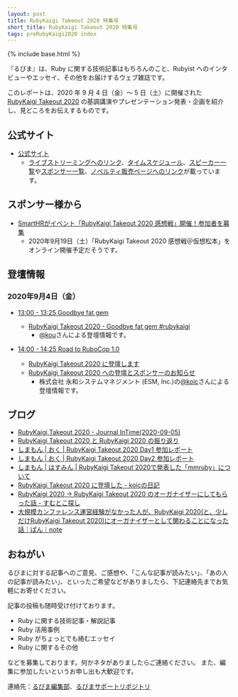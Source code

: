 ```yaml
---
layout: post
title: RubyKaigi Takeout 2020 特集号
short_title: RubyKaigi Takeout 2020 特集号
tags: preRubyKaigi2020 index
---
```

{% include base.html %}

『るびま』は、Ruby に関する技術記事はもちろんのこと、Rubyist へのインタビューやエッセイ、その他をお届けするウェブ雑誌です。

このレポートは、2020 年 9 月 4 日（金）〜 5 日（土）に開催された [RubyKaigi Takeout 2020](https://rubykaigi.org/2020-takeout) の基調講演やプレゼンテーション発表・企画を紹介し、見どころをお伝えするものです。

## 公式サイト

- [公式サイト](https://rubykaigi.org/2020-takeout)
    - [ライブストリーミングへのリンク](https://www.youtube.com/channel/UCBSg5zH-VFJ42BGQFk4VH2A)、[タイムスケジュール](https://rubykaigi.org/2020-takeout/schedule)、[スピーカー一覧](https://rubykaigi.org/2020-takeout/speakers)や[スポンサー一覧](https://rubykaigi.org/2020-takeout/sponsors)、[ノベルティ販売ページへのリンク](https://rubykaigi.org/2020-takeout/novelties)が載っています。

## スポンサー様から

- [SmartHRがイベント「RubyKaigi Takeout 2020 感想戦」開催！参加者を募集](https://smarthr.co.jp/news/press/22195/)
  - 2020年9月19日（土）「RubyKaigi Takeout 2020 感想戦＠仮想松本」をオンライン開催予定だそうです。

## 登壇情報

### 2020年9月4日（金）

- [13:00 - 13:25 Goodbye fat gem](https://rubykaigi.org/2020-takeout/speakers#ktou)
  - [RubyKaigi Takeout 2020 - Goodbye fat gem #rubykaigi](https://www.clear-code.com/blog/2020/9/3.html)
    - [@kou](https://github.com/kou)さんによる登壇情報です。

- [14:00 - 14:25 Road to RuboCop 1.0](https://rubykaigi.org/2020-takeout/speakers#koic)
  - [RubyKaigi Takeout 2020 に登壇します](https://koic.hatenablog.com/entry/rubykaigi-2020-takeout-information)
  - [RubyKaigi Takeout 2020 への登壇とスポンサーのお知らせ](https://blog.agile.esm.co.jp/entry/rubykaigi-takeout-2020)
    - 株式会社 永和システムマネジメント (ESM, Inc.)の[@koic](https://github.com/koic)さんによる登壇情報です。

## ブログ

- [RubyKaigi Takeout 2020 - Journal InTime(2020-09-05)](https://shugo.net/jit/20200905.html)
- [RubyKaigi Takeout 2020 と RubyKaigi 2020 の振り返り](https://note.com/co_bachie/n/ndac0e1567953)
- [しまもん \| おく \| RubyKaigi Takeout 2020 Day1 参加レポート](https://shimane.monstar-lab.com/okuoku/rubykaigitakeout2020-day1)
- [しまもん \| おく \| RubyKaigi Takeout 2020 Day2 参加レポート](https://shimane.monstar-lab.com/okuoku/rubykaigitakeout2020-day2)
- [しまもん \| はすみん \| RubyKaigi Takeout 2020で発表した「mmruby」について](https://shimane.monstar-lab.com/hasumin/mmruby-on-RubyKaigi-Takeout-2020)
- [RubyKaigi Takeout 2020 に登壇した - koicの日記](https://koic.hatenablog.com/entry/rubykaigi-2020-road-to-rubocop-1-0)
- [RubyKaigi 2020 -&gt; RubyKaigi Takeout 2020 のオーガナイザーにしてもらった話 - すむとこ探し](https://pupupopo88.hatenablog.com/entry/2020/10/11/200836)
- [大規模カンファレンス運営経験がなかった人が、RubyKaigi 2020(と、少しだけRubyKaigi Takeout 2020)にオーガナイザーとして関わることになった話｜ぱん｜note](https://note.com/nappan23/n/nb20fbccdc786)

## おねがい

るびまに対する記事へのご意見、ご感想や、「こんな記事が読みたい」、「あの人の記事が読みたい」、といったご希望などがありましたら、下記連絡先までお気軽にお寄せください。

記事の投稿も随時受け付けております。

* Ruby に関する技術記事・解説記事
* Ruby 活用事例
* Ruby がちょっとでも絡むエッセイ
* Ruby に関するその他


などを募集しております。何かネタがありましたらご連絡ください。
また、編集に参加したいというお申し出も大歓迎です。

連絡先：[るびま編集部](mailto:magazine@ruby-no-kai.org)、[るびまサポートリポジトリ](https://github.com/rubima/rubima-support)
